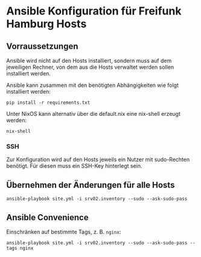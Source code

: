 # Ansible Konfiguration für Freifunk Hamburg Hosts

## Vorraussetzungen

Ansible wird nicht auf den Hosts installiert, sondern muss auf dem jeweiligen
Rechner, von dem aus die Hosts verwaltet werden sollen installiert werden.

Ansible kann zusammen mit den benötigten Abhängigkeiten wie folgt installiert
werden:

    pip install -r requirements.txt

Unter NixOS kann alternativ über die default.nix eine nix-shell erzeugt werden:

    nix-shell

### SSH

Zur Konfiguration wird auf den Hosts jeweils ein Nutzer mit sudo-Rechten
benötigt. Für diesen muss ein SSH-Key hinterlegt sein.

## Übernehmen der Änderungen für alle Hosts

    ansible-playbook site.yml -i srv02.inventory --sudo --ask-sudo-pass

## Ansible Convenience

Einschränken auf bestimmte Tags, z. B. `nginx`:

    ansible-playbook site.yml -i srv02.inventory --sudo --ask-sudo-pass --tags nginx
    
